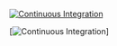  
[![Continuous Integration](https://github.com/robozushi10/qiita_gha/actions/workflows/ct.yml/badge.svg)](https://github.com/robozushi10/qiita_gha/actions/workflows/ct.yml)


[![Continuous Integration]([https://github.com/robozushi10/qiita_gha/.github/workflows/coverage.svg](https://github.com/robozushi10/qiita_gha/blob/master/.github/action/coverage.svg))]
